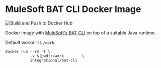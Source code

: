 # MuleSoft BAT CLI Docker Image

![Build and Push to Docker Hub](https://github.com/integrational/always-latest-docker-images/actions/workflows/build-tag-push-to-dockerhub.yml/badge.svg)

Docker image with [MuleSoft's BAT CLI](https://docs.mulesoft.com/api-functional-monitoring/bat-top) on top of a suitable Java runtime.

Default workdir is `/work`.

```
docker run --rm -t \
           -v $(pwd):/work        \
           integrational/bat-cli
```
